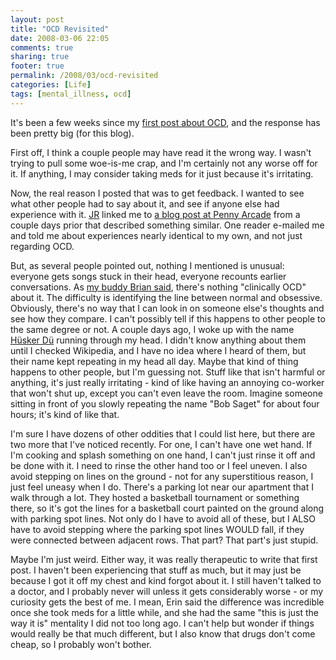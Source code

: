 ```yaml
---
layout: post
title: "OCD Revisited"
date: 2008-03-06 22:05
comments: true
sharing: true
footer: true
permalink: /2008/03/ocd-revisited
categories: [Life]
tags: [mental_illness, ocd]
---
```

It's been a few weeks since my <a href="http://www.brockli.com/2008/02/ocd.php">first post about OCD</a>, and the response has been pretty big (for this blog).

First off, I think a couple people may have read it the wrong way.  I wasn't trying to pull some woe-is-me crap, and I'm certainly not any worse off for it.  If anything, I may consider taking meds for it just because it's irritating.

Now, the real reason I posted that was to get feedback.  I wanted to see what other people had to say about it, and see if anyone else had experience with it.  <a href="http://privacy.livejournal.com/">JR</a> linked me to <a href="http://www.penny-arcade.com/2008/02/08">a blog post at Penny Arcade</a> from a couple days prior that described something similar.  One reader e-mailed me and told me about experiences nearly identical to my own, and not just regarding OCD.

But, as several people pointed out, nothing I mentioned is unusual: everyone gets songs stuck in their head, everyone recounts earlier conversations.  As <a href="http://unqualified.org/?p=117">my buddy Brian said</a>, there's nothing "clinically OCD" about it.  The difficulty is identifying the line between normal and obsessive.  Obviously, there's no way that I can look in on someone else's thoughts and see how they compare.  I can't possibly tell if this happens to other people to the same degree or not.  A couple days ago, I woke up with the name <a href="http://en.wikipedia.org/wiki/H%C3%BCsker_D%C3%BC">Hüsker Dü</a> running through my head.  I didn't know anything about them until I checked Wikipedia, and I have no idea where I heard of them, but their name kept repeating in my head all day.  Maybe that kind of thing happens to other people, but I'm guessing not.  Stuff like that isn't harmful or anything, it's just really irritating - kind of like having an annoying co-worker that won't shut up, except you can't even leave the room.  Imagine someone sitting in front of you slowly repeating the name "Bob Saget" for about four hours; it's kind of like that.

I'm sure I have dozens of other oddities that I could list here, but there are two more that I've noticed recently.  For one, I can't have one wet hand.  If I'm cooking and splash something on one hand, I can't just rinse it off and be done with it.  I need to rinse the other hand too or I feel uneven.  I also avoid stepping on lines on the ground - not for any superstitious reason, I just feel uneasy when I do.  There's a parking lot near our apartment that I walk through a lot.  They hosted a basketball tournament or something there, so it's got the lines for a basketball court painted on the ground along with parking spot lines.  Not only do I have to avoid all of these, but I ALSO have to avoid stepping where the parking spot lines WOULD fall, if they were connected between adjacent rows.  That part?  That part's just stupid.

Maybe I'm just weird.  Either way, it was really therapeutic to write that first post.  I haven't been experiencing that stuff as much, but it may just be because I got it off my chest and kind forgot about it.  I still haven't talked to a doctor, and I probably never will unless it gets considerably worse - or my curiosity gets the best of me.  I mean, Erin said the difference was incredible once she took meds for a little while, and she had the same "this is just the way it is" mentality I did not too long ago.  I can't help but wonder if things would really be that much different, but I also know that drugs don't come cheap, so I probably won't bother.
